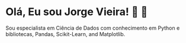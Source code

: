 # Olá, Eu sou Jorge Vieira! :wave: :vulcan_salute:

Sou especialista em Ciência de Dados com conhecimento em Python e bibliotecas, Pandas, Scikit-Learn, and Matplotlib.

